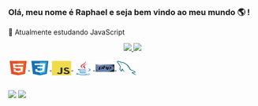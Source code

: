 ### Olá, meu nome é Raphael e seja bem vindo ao meu mundo 🌎 !

👾 Atualmente estudando JavaScript

<div align="center">
  <a href="https://github.com/RaphaelSBarros">
  <img height="180em" src="https://github-readme-stats.vercel.app/api?username=RaphaelSBarros&show_icons=true&theme=nord&include_all_commits=true&count_private=true"/>
  <img height="180em" src="https://github-readme-stats.vercel.app/api/top-langs/?username=RaphaelSBarros&layout=compact&langs_count=7&theme=nord"/>
</div>
<div style="display: inline_block"><br>
  <img align="center" alt="HTML" height="30" width="40" src="https://raw.githubusercontent.com/devicons/devicon/master/icons/html5/html5-original.svg">
  <img align="center" alt="CSS" height="30" width="40" src="https://raw.githubusercontent.com/devicons/devicon/master/icons/css3/css3-original.svg">
  <img align="center" alt="JS" height="30" width="40" src="https://github.com/devicons/devicon/blob/master/icons/javascript/javascript-original.svg">
  <img align="center" alt="JAVA" height="30" width="40" src="https://github.com/devicons/devicon/blob/master/icons/java/java-original.svg">
  <img align="center" alt="PHP" height="30" width="40" src="https://github.com/devicons/devicon/blob/master/icons/php/php-original.svg">
  <img align="center" alt="PHP" height="30" width="40" src="https://github.com/devicons/devicon/blob/master/icons/mysql/mysql-original.svg">
</div> 

##

<div> 
  <a href="https://www.linkedin.com/in/raphael-alexsandro-25331a237/" target="_blank"><img src="https://img.shields.io/badge/-LinkedIn-%230077B5?style=for-the-badge&logo=linkedin&logoColor=white" target="_blank"></a>
  <a href="mailto:raphaelalexsandr01@gmail.com" target="_blank"><img src="https://img.shields.io/badge/Gmail-D14836?style=for-the-badge&logo=gmail&logoColor=white" target="blank"></a>
</div>
